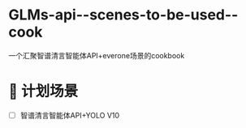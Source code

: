 # GLMs-api--scenes-to-be-used--cook

一个汇聚智谱清言智能体API+everone场景的cookbook

# 📕 计划场景

- [ ] 智谱清言智能体API+YOLO V10
